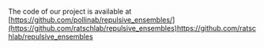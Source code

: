 The code of our project is available at [https://github.com/pollinab/repulsive_ensembles/](https://github.com/ratschlab/repulsive_ensembles)https://github.com/ratschlab/repulsive_ensembles
